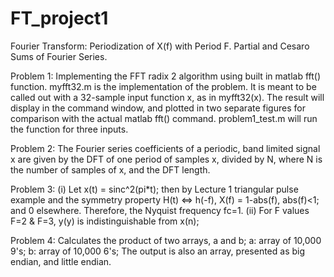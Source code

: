 # FT_project1
Fourier Transform: Periodization of X(f) with Period F. Partial and Cesaro Sums of Fourier Series.

Problem 1:
Implementing the FFT radix 2 algorithm using built in matlab fft()
function.
myfft32.m is the implementation of the problem. It is meant to be
called out with a 32-sample input function x, as in myfft32(x). The
result will display in the command window, and plotted in two separate
figures for comparison with the actual matlab fft() command.
problem1_test.m will run the function for three inputs.

Problem 2:
The Fourier series coefficients of a periodic, band limited signal x
are given by the DFT of one period of samples x, divided by N, where N
is the number of samples of x, and the DFT length.

Problem 3:
(i)
Let x(t) = sinc^2(pi*t); then by Lecture 1 triangular pulse example
and the symmetry property H(t) <=> h(-f), X(f) = 1-abs(f), abs(f)<1;
and 0 elsewhere. Therefore, the Nyquist frequency fc=1.
(ii)
For F values F=2 & F=3, y(y) is indistinguishable from x(n);

Problem 4:
Calculates the product of two arrays, a and b;
a: array of 10,000 9's;
b: array of 10,000 6's;
The output is also an array, presented as big endian, and little
endian.
